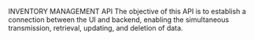 INVENTORY MANAGEMENT API
The objective of this API is to establish a connection between the UI and backend, enabling the simultaneous transmission, retrieval, updating, and deletion of data.
